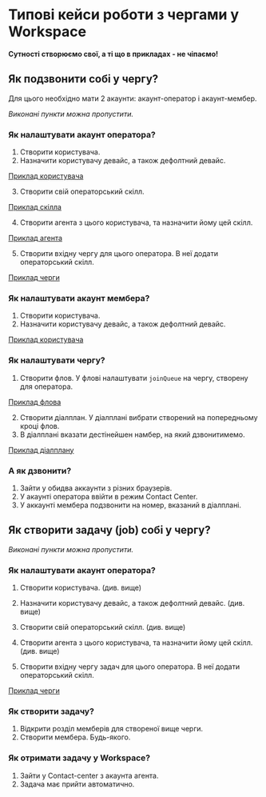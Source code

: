 # Типові кейси роботи з чергами у Workspace

**Сутності створюємо свої, а ті що в прикладах - не чіпаємо!**

## Як подзвонити собі у чергу?

Для цього необхідно мати 2 акаунти: акаунт-оператор і акаунт-мембер.

_Виконані пункти можна пропустити._

### Як налаштувати акаунт оператора?

1. Створити користувача.
2. Назначити користувачу девайс, а також дефолтний девайс.

[Приклад користувача](https://dev.webitel.com/directory/users/9528)

3. Створити свій операторський скілл.

[Приклад скілла](https://dev.webitel.com/lookups/skills/277)

4. Створити агента з цього користувача, та назначити йому цей скілл.

[Приклад агента](https://dev.webitel.com/contact-center/agents/3709)

5. Створити вхідну чергу для цього оператора. В неї додати операторський скілл.

[Приклад черги](https://dev.webitel.com/contact-center/queues/730)

### Як налаштувати акаунт мембера?

1. Створити користувача.
2. Назначити користувачу девайс, а також дефолтний девайс.

[Приклад користувача](https://dev.webitel.com/directory/users/10555)

### Як налаштувати чергу?

1. Створити флов. У флові налаштувати `joinQueue` на чергу, створену для оператора.

[Приклад флова](https://dev.webitel.com/routing/flow/1331?editor=diagram)

2. Створити діалплан. У діалплані вибрати створений на попередньому кроці флов.
3. В діалплані вказати дестінейшен намбер, на який дзвонитимемо.

[Приклад діалплану](https://dev.webitel.com/routing/dialplan/109)

### А як дзвонити?
1. Зайти у обидва аккаунти з різних браузерів.
2. У акаунті оператора ввійти в режим Contact Center.
3. У аккаунті мембера подзвонити на номер, вказаний в діалплані.

## Як створити задачу (job) собі у чергу?

_Виконані пункти можна пропустити._

### Як налаштувати акаунт оператора?

1. Створити користувача. (див. вище)
2. Назначити користувачу девайс, а також дефолтний девайс. (див. вище)
3. Створити свій операторський скілл. (див. вище)
4. Створити агента з цього користувача, та назначити йому цей скілл. (див. вище)


5. Створити вхідну чергу задач для цього оператора. В неї додати операторський скілл.

[Приклад черги](https://dev.webitel.com/contact-center/queues/505)

### Як створити задачу?

1. Відкрити розділ мемберів для створеної вище черги.
2. Створити мембера. Будь-якого.

### Як отримати задачу y Workspace?
1. Зайти у Contact-center з акаунта агента.
2. Задача має прийти автоматично.




